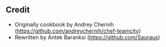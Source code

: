 ## Credit

* Originally cookbook by Andrey Chernih (https://github.com/andreychernih/chef-teamcity)
* Rewritten by Antek Baranksi (https://github.com/Sauraus)
